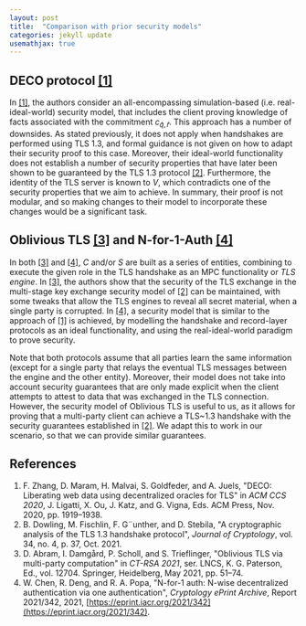 ```yaml
---
layout: post
title:  "Comparison with prior security models"
categories: jekyll update
usemathjax: true
---
```


## DECO protocol [\[1\]](#references)

In [\[1\]](#references), the authors consider an all-encompassing simulation-based (i.e. real-ideal-world) security model, that includes the client proving knowledge of facts associated with the commitment $c_{\hat{q}, \hat{r}}$. This approach has a number of downsides. As stated previously, it does not apply when handshakes are performed using TLS 1.3, and formal guidance is not given on how to adapt their security proof to this case. Moreover, their ideal-world functionality does not establish a number of security properties that have later been shown to be guaranteed by the TLS 1.3 protocol [\[2\]](#references). Furthermore, the identity of the TLS server is known to $V$, which contradicts one of the security properties that we aim to achieve. In summary, their proof is not modular, and so making changes to their model to incorporate these changes would be a significant task.

## Oblivious TLS [\[3\]](#references) and N-for-1-Auth [\[4\]](#references)

In both [\[3\]](#references) and [\[4\]](#references), $C$ and/or $S$ are built as a series of entities, combining to execute the given role in the TLS handshake as an MPC functionality or *TLS engine*. In [\[3\]](#references), the authors show that the security of the TLS exchange in the multi-stage key exchange security model of [\[2\]](#references) can be maintained, with some tweaks that allow the TLS engines to reveal all secret material, when a single party is corrupted. In [\[4\]](#references), a security model that is similar to the approach of [\[1\]](#references) is achieved, by modelling the handshake and record-layer protocols as an ideal functionality, and using the real-ideal-world paradigm to prove security.

Note that both protocols assume that all parties learn the same information (except for a single party that relays the eventual TLS messages between the engine and the other entity). Moreover, their model does not take into account security guarantees that are only made explicit when the client attempts to attest to data that was exchanged in the TLS connection. However, the security model of Oblivious TLS is useful to us, as it allows for proving that a multi-party client can achieve a TLS~1.3 handshake with the security guarantees established in [\[2\]](#references). We adapt this to work in our scenario, so that we can provide similar guarantees.

## References

1. F. Zhang, D. Maram, H. Malvai, S. Goldfeder, and A. Juels, "DECO: Liberating web data using decentralized oracles for TLS" in *ACM CCS 2020*, J. Ligatti, X. Ou, J. Katz, and G. Vigna, Eds. ACM Press, Nov. 2020, pp. 1919–1938.
2. B. Dowling, M. Fischlin, F. G¨unther, and D. Stebila, "A cryptographic analysis of the TLS 1.3 handshake protocol", *Journal of Cryptology*, vol. 34, no. 4, p. 37, Oct. 2021.
3. D. Abram, I. Damgård, P. Scholl, and S. Trieflinger, "Oblivious TLS via multi-party computation" in *CT-RSA 2021*, ser. LNCS, K. G. Paterson, Ed., vol. 12704. Springer, Heidelberg, May 2021, pp. 51–74.
4. W. Chen, R. Deng, and R. A. Popa, "N-for-1 auth: N-wise decentralized authentication via one authentication", *Cryptology ePrint Archive*, Report 2021/342, 2021, [https://eprint.iacr.org/2021/342](https://eprint.iacr.org/2021/342).

